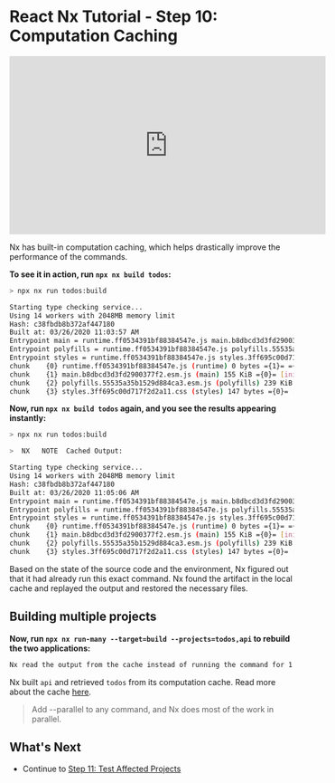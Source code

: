 # React Nx Tutorial - Step 10: Computation Caching

<iframe loading="lazy" width="560" height="315" src="https://www.youtube.com/embed/aNjvT3VX1Ts" frameborder="0" allow="accelerometer; autoplay; encrypted-media; gyroscope; picture-in-picture; fullscreen"></iframe>

Nx has built-in computation caching, which helps drastically improve the performance of the commands.

**To see it in action, run `npx nx build todos`:**

```bash
> npx nx run todos:build

Starting type checking service...
Using 14 workers with 2048MB memory limit
Hash: c38fbdb8b372af447180
Built at: 03/26/2020 11:03:57 AM
Entrypoint main = runtime.ff0534391bf88384547e.js main.b8dbcd3d3fd2900377f2.esm.js
Entrypoint polyfills = runtime.ff0534391bf88384547e.js polyfills.55535a35b1529d884ca3.esm.js
Entrypoint styles = runtime.ff0534391bf88384547e.js styles.3ff695c00d717f2d2a11.css
chunk    {0} runtime.ff0534391bf88384547e.js (runtime) 0 bytes ={1}= ={2}= ={3}= [entry] [rendered]
chunk    {1} main.b8dbcd3d3fd2900377f2.esm.js (main) 155 KiB ={0}= [initial] [rendered]
chunk    {2} polyfills.55535a35b1529d884ca3.esm.js (polyfills) 239 KiB ={0}= [initial] [rendered]
chunk    {3} styles.3ff695c00d717f2d2a11.css (styles) 147 bytes ={0}= [initial] [rendered]
```

**Now, run `npx nx build todos` again, and you see the results appearing instantly:**

```bash
> npx nx run todos:build

>  NX   NOTE  Cached Output:

Starting type checking service...
Using 14 workers with 2048MB memory limit
Hash: c38fbdb8b372af447180
Built at: 03/26/2020 11:05:06 AM
Entrypoint main = runtime.ff0534391bf88384547e.js main.b8dbcd3d3fd2900377f2.esm.js
Entrypoint polyfills = runtime.ff0534391bf88384547e.js polyfills.55535a35b1529d884ca3.esm.js
Entrypoint styles = runtime.ff0534391bf88384547e.js styles.3ff695c00d717f2d2a11.css
chunk    {0} runtime.ff0534391bf88384547e.js (runtime) 0 bytes ={1}= ={2}= ={3}= [entry] [rendered]
chunk    {1} main.b8dbcd3d3fd2900377f2.esm.js (main) 155 KiB ={0}= [initial] [rendered]
chunk    {2} polyfills.55535a35b1529d884ca3.esm.js (polyfills) 239 KiB ={0}= [initial] [rendered]
chunk    {3} styles.3ff695c00d717f2d2a11.css (styles) 147 bytes ={0}= [initial] [rendered]
```

Based on the state of the source code and the environment, Nx figured out that it had already run this exact command. Nx found the artifact in the local cache and replayed the output and restored the necessary files.

## Building multiple projects

**Now, run `npx nx run-many --target=build --projects=todos,api` to rebuild the two applications:**

```bash
Nx read the output from the cache instead of running the command for 1 out of 2 projects.
```

Nx built `api` and retrieved `todos` from its computation cache. Read more about the cache [here](/using-nx/caching).

> Add --parallel to any command, and Nx does most of the work in parallel.

## What's Next

- Continue to [Step 11: Test Affected Projects](/react-tutorial/11-test-affected-projects)
